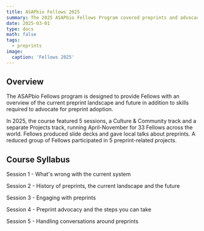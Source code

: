 ```yaml
---
title: ASAPbio Fellows 2025
summary: The 2025 ASAPbio Fellows Program covered preprints and advocacy basics 
date: 2025-03-01
type: docs
math: false
tags:
  - preprints
image:
  caption: 'Fellows 2025'
---
```


## Overview 

The ASAPbio Fellows program is designed to provide Fellows with an overview of the current preprint landscape and future in addition to skills required to advocate for preprint adoption. 

In 2025, the course featured 5 sessions, a Culture & Community track and a separate Projects track, running April-November for 33 Fellows across the world. Fellows produced slide decks and gave local talks about preprints. A reduced group of Fellows participated in 5 preprint-related projects.  

## Course Syllabus

Session 1 - What's wrong with the current system 

Session 2 - History of preprints, the current landscape and the future

Session 3 - Engaging with preprints

Session 4 - Preprint advocacy and the steps you can take

Session 5 - Handling conversations around preprints
